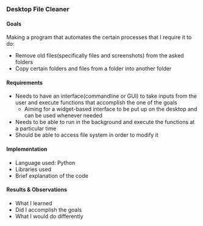### Desktop File Cleaner

#### Goals
Making a program that automates the certain processes that I require it to do:
- Remove old files(specifically files and screenshots) from the asked folders
- Copy certain folders and files from a folder into another folder

#### Requirements
- Needs to have an interface(commandline or GUI) to take inputs from the user and execute functions that accomplish the one of the goals
    - Aiming for a widget-based interface to be put up on the desktop and can be used whenever needed
- Needs to be able to run in the background and execute the functions at a particular time
- Should be able to access file system in order to modify it

#### Implementation
- Language used: Python
- Libraries used
- Brief explanation of the code

#### Results & Observations
- What I learned
- Did I accomplish the goals
- What I would do differently